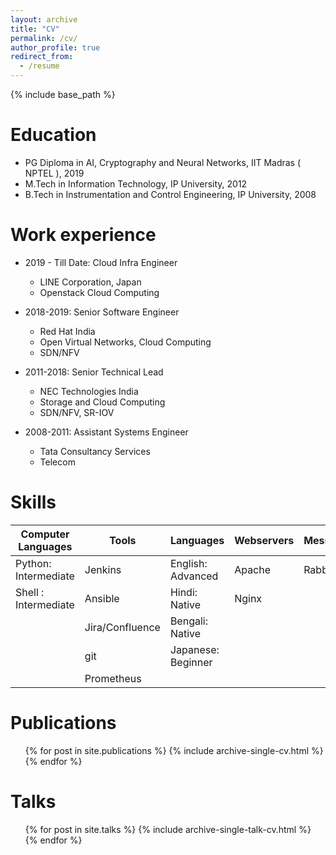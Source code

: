```yaml
---
layout: archive
title: "CV"
permalink: /cv/
author_profile: true
redirect_from:
  - /resume
---
```


{% include base_path %}

Education
======
* PG Diploma in AI, Cryptography and Neural Networks, IIT Madras ( NPTEL ), 2019
* M.Tech in Information Technology, IP University, 2012
* B.Tech in Instrumentation and Control Engineering, IP University, 2008

Work experience
======
* 2019 - Till Date: Cloud Infra Engineer
  * LINE Corporation, Japan
  * Openstack Cloud Computing 

* 2018-2019: Senior Software Engineer
  * Red Hat India
  * Open Virtual Networks, Cloud Computing
  * SDN/NFV
  
* 2011-2018: Senior Technical Lead
  * NEC Technologies India
  * Storage and Cloud Computing 
  * SDN/NFV, SR-IOV

* 2008-2011: Assistant Systems Engineer
  * Tata Consultancy Services
  * Telecom 
  
Skills
======

| Computer Languages| Tools| Languages|Webservers|Messaging|Platforms|
|--------------------|------|----------|---------|---------|---------|
| Python: Intermediate|Jenkins|English: Advanced|Apache|RabbitMq|Kubernetes|
| Shell : Intermediate|Ansible|Hindi: Native|Nginx|||
|                    | Jira/Confluence |Bengali: Native||||
|                    | git  |Japanese: Beginner||||
|                    |Prometheus|              ||||

Publications
======
  <ul>{% for post in site.publications %}
    {% include archive-single-cv.html %}
  {% endfor %}</ul>
  
Talks
======
  <ul>{% for post in site.talks %}
    {% include archive-single-talk-cv.html %}
  {% endfor %}</ul>
  
  
<script type="text/javascript" src="https://platform.linkedin.com/badges/js/profile.js" async defer></script>
